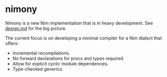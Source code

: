# nimony

Nimony is a new Nim implementation that is in heavy development. See [design.md](https://github.com/nim-lang/nimony/blob/master/doc/design.md) for the big picture.

The current focus is on developing a minimal compiler for a Nim dialect that offers: 

- Incremental recompilations.
- No forward declarations for procs and types required.
- Allow for explicit cyclic module dependencies.
- Type-checked generics.
